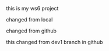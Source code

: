 this is my ws6 project

changed from local

changed from github

this changed from dev1 branch in github
